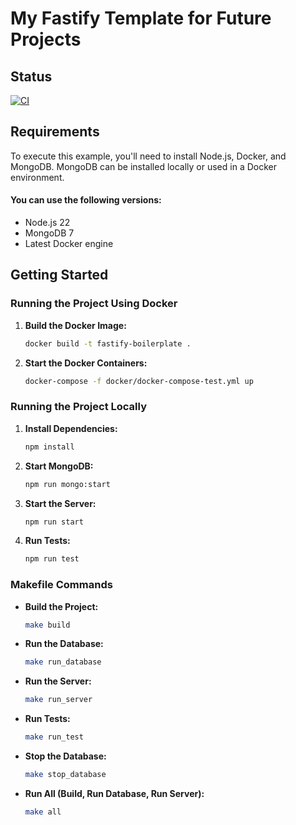 # My Fastify Template for Future Projects

## Status

[![CI](https://github.com/tryb3l/fastify-boilerplate/actions/workflows/ci.yml/badge.svg)](https://github.com/tryb3l/fastify-boilerplate/actions/workflows/ci.yml)

## Requirements

To execute this example, you'll need to install Node.js, Docker, and MongoDB. MongoDB can be installed locally or used in a Docker environment.

#### You can use the following versions:

- Node.js 22
- MongoDB 7
- Latest Docker engine

## Getting Started

### Running the Project Using Docker

1. **Build the Docker Image:**

   ```sh
   docker build -t fastify-boilerplate .
   ```

2. **Start the Docker Containers:**
   ```sh
   docker-compose -f docker/docker-compose-test.yml up
   ```

### Running the Project Locally

1. **Install Dependencies:**

   ```sh
   npm install
   ```

2. **Start MongoDB:**

   ```sh
   npm run mongo:start
   ```

3. **Start the Server:**

   ```sh
   npm run start
   ```

4. **Run Tests:**
   ```sh
   npm run test
   ```

### Makefile Commands

- **Build the Project:**

  ```sh
  make build
  ```

- **Run the Database:**

  ```sh
  make run_database
  ```

- **Run the Server:**

  ```sh
  make run_server
  ```

- **Run Tests:**

  ```sh
  make run_test
  ```

- **Stop the Database:**

  ```sh
  make stop_database
  ```

- **Run All (Build, Run Database, Run Server):**
  ```sh
  make all
  ```
